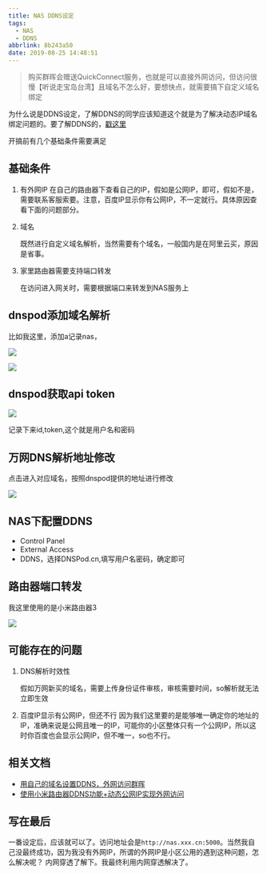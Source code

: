 ```yaml
---
title: NAS DDNS设定
tags:
  - NAS
  - DDNS
abbrlink: 8b243a50
date: 2019-08-25 14:48:51
---
```

> 购买群晖会赠送QuickConnect服务，也就是可以直接外网访问，但访问很慢【听说走宝岛台湾】且域名不怎么好，要想快点，就需要搞下自定义域名绑定

为什么说是DDNS设定，了解DDNS的同学应该知道这个就是为了解决动态IP域名绑定问题的。要了解DDNS的，[戳这里](https://www.lifewire.com/definition-of-dynamic-dns-816294)

开搞前有几个基础条件需要满足
## 基础条件
1. 有外网IP
	在自己的路由器下查看自己的IP，假如是公网IP，即可，假如不是，需要联系客服索要。注意，百度IP显示你有公网IP，不一定就行。具体原因查看下面的问题部分。

2. 域名
	
	既然进行自定义域名解析，当然需要有个域名，一般国内是在阿里云买，原因是省事。
3. 家里路由器需要支持端口转发
	
	在访问进入网关时，需要根据端口来转发到NAS服务上	

## dnspod添加域名解析

比如我这里，添加a记录nas，

![](https://static.1991421.cn/2019-08-25-062743.png)

![](https://static.1991421.cn/2019-08-25-062808.png)

## dnspod获取api token

![](https://static.1991421.cn/2019-08-25-063651.png)

记录下来id,token,这个就是用户名和密码

## 万网DNS解析地址修改
点击进入对应域名，按照dnspod提供的地址进行修改

![](https://static.1991421.cn/2019-08-25-063534.png)

## NAS下配置DDNS
- Control Panel 
- External Access 
- DDNS，选择DNSPod.cn,填写用户名密码，确定即可

## 路由器端口转发

我这里使用的是小米路由器3

![](https://static.1991421.cn/2019-08-25-064115.png)


## 可能存在的问题

1. DNS解析时效性

	假如万网新买的域名，需要上传身份证件审核，审核需要时间，so解析就无法立即生效
 
2. 百度IP显示有公网IP，但还不行
因为我们这里要的是能够唯一确定你的地址的IP，准确来说是公网且唯一的IP，可能你的小区整体只有一个公网IP，所以这时你百度也会显示公网IP，但不唯一，so也不行。

## 相关文档

- [用自己的域名设置DDNS，外网访问群晖](https://www.moks.cc/?p=9)
- [使用小米路由器DDNS功能+动态公网IP实现外网访问](http://www.95408.com/blog/3348.html)


## 写在最后

一番设定后，应该就可以了。访问地址会是`http://nas.xxx.cn:5000`。当然我自己没最终成功，因为我没有外网IP，所谓的外网IP是小区公用的遇到这种问题，怎么解决呢？
内网穿透了解下。我最终利用内网穿透解决了。
